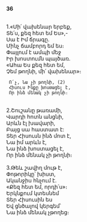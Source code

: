 **36**

\
1.«Մի՛ վախենար երբեք,\
Տե՛ս, քեզ հետ եմ Ես»,-\
Սա է Իմ ճրագը.\
Մինչ ճամբորդ եմ ես։\
Փայլում է ամպի մեջ\
Իր խոստումն պայծառ.\
«Ահա Ես քեզ հետ եմ,\
Չեմ թողնի, մի՛ վախենար»։

     Ո՛չ, Նա չի թողնի, (2)
     Հիսուս Ինքը խոստացել է,
     Որ ինձ մենակ չի թողնի։

\
2.Շուշանը թառամի,\
Վարդի հոտն անցնի,\
Արևն էլ խավարի,\
Բայց սա հաստատ է:\
Տեր Հիսուսն ինձ մոտ է,\
Նա իմ արևն է,\
Նա ինձ խոստացել է,\
Որ ինձ մենակ չի թողնի։\
\
3.Թեև շավիղ մութ է,\
Փոթորիկը՝ խիստ,\
Ականջիս հնչում է.\
«Քեզ հետ եմ, որդի՛ս»։\
Երկնքում կտեսնեմ\
Տեր Հիսուսին ես\
Եվ ցնծալով կերգեմ՝\
Նա ինձ մենակ չթողեց։
